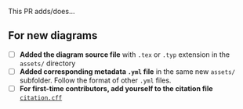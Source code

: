 This PR adds/does...

## For new diagrams

- [ ] **Added the diagram source file** with `.tex` or `.typ` extension in the `assets/` directory
- [ ] **Added corresponding metadata `.yml` file** in the same new `assets/` subfolder. Follow the format of other `.yml` files.
- [ ] **For first-time contributors, add yourself to the citation file** [`citation.cff`](https://github.com/janosh/diagrams/blob/main/citation.cff)
